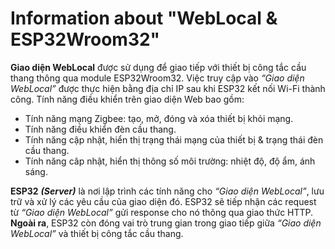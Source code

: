 # Information about "WebLocal & ESP32Wroom32"
**Giao diện WebLocal** được sử dụng để giao tiếp với thiết bị công tắc cầu thang thông qua module ESP32Wroom32. Việc truy cập vào *“Giao diện WebLocal”* được thực hiện bằng địa chỉ IP sau khi ESP32 kết nối Wi-Fi thành công. Tính năng điều khiển trên giao diện Web bao gồm: 
- Tính năng mạng Zigbee: tạo, mở, đóng và xóa thiết bị khỏi mạng.
- Tính năng điều khiển đèn cầu thang.
- Tính năng cập nhật, hiển thị trạng thái mạng của thiết bị & trạng thái đèn cầu thang.
- Tính năng câp nhật, hiển thị thông số môi trường: nhiệt độ, độ ẩm, ánh sáng.

**ESP32** ***(Server)*** là nơi lập trình các tính năng cho *“Giao diện WebLocal”*, lưu trữ và xử lý các yêu cầu của giao diện đó. ESP32 sẽ tiếp nhận các request từ *“Giao diện WebLocal”* gửi response cho nó thông qua giao thức HTTP. **Ngoài ra**, ESP32 còn đóng vai trò trung gian trong giao tiếp giữa *“Giao diện WebLocal”* và thiết bị công tắc cầu thang.